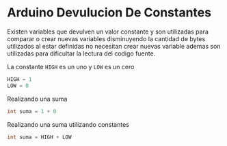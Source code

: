 # Arduino Devulucion De Constantes

Existen variables que devulven un valor constante y son utilizadas para comparar o crear nuevas variables disminuyendo la cantidad de bytes utilizados al estar definidas no necesitan crear nuevas variable ademas son utilizadas para dificultar la lectura del codigo fuente. 

La constante ```HIGH``` es un uno y ```LOW``` es un cero


``` c++
HIGH = 1
LOW = 0 
```

Realizando una suma

``` c++
int suma = 1 + 0 
``` 

Realizando una suma utilizando constantes

```c++
int suma = HIGH + LOW
``` 



